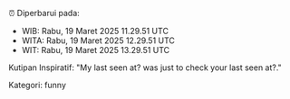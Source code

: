 ⏰ Diperbarui pada:
- WIB: Rabu, 19 Maret 2025 11.29.51 UTC
- WITA: Rabu, 19 Maret 2025 12.29.51 UTC
- WIT: Rabu, 19 Maret 2025 13.29.51 UTC

Kutipan Inspiratif:
"My last seen at? was just to check your last seen at?."


Kategori: funny

